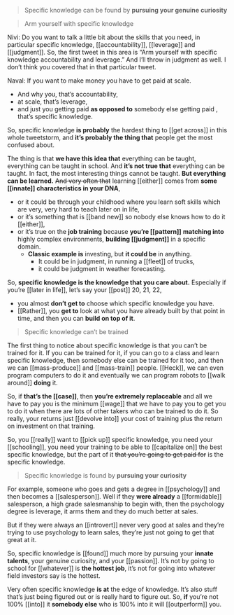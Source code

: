 > Specific knowledge can be found by __pursuing your genuine curiosity__

> Arm yourself with specific knowledge

Nivi: Do you want to talk a little bit about the skills that you need, in particular specific knowledge, [[accountability]], [[leverage]] and [[judgment]]. So, the first tweet in this area is “Arm yourself with specific knowledge accountability and leverage.” And I’ll throw in judgment as well. I don’t think you covered that in that particular tweet.

Naval: If you want to make money you have to get paid at scale. 
- And why you, that’s accountability, 
- at scale, that’s leverage, 
- and just you getting paid __as opposed to__ somebody else getting paid , that’s specific knowledge.

So, specific knowledge __is probably__ the hardest thing to [[get across]] in this whole tweetstorm, and __it’s probably the thing that__ people get the most confused about.

The thing is that __we have this idea that__ everything can be taught, everything can be taught in school. And __it’s not true that__ everything can be taught. 
In fact, the most interesting things cannot be taught. __But everything can be learned.__ 
~~And very often that~~ learning [[either]] comes from __some [[innate]] characteristics in your DNA__, 
- or it could be through your childhood where you learn soft skills which are very, very hard to teach later on in life, 
- or it’s something that is [[band new]] so nobody else knows how to do it [[either]], 
- or it’s true on the __job training__ because __you’re [[pattern]]__ __matching into__ highly complex environments, __building [[judgment]]__ in a specific domain.
  - __Classic example is__ investing, but __it could be__ in anything.
    - It could be in judgment, in running a [[fleet]] of trucks, 
    - it could be judgment in weather forecasting.

So, __specific knowledge is the knowledge that you care about.__ 
Especially if you’re [[later in life]], let’s say your [[post]] 20, 21, 22, 
- you almost __don’t get to__ choose which specific knowledge you have. 
- [[Rather]], you __get to__ look at what you have already built by that point in time, and then you can __build on top of it__.

> Specific knowledge can’t be trained

The first thing to notice about specific knowledge is that you can’t be trained for it. 
If you can be trained for it, if you can go to a class and learn specific knowledge, then somebody else can be trained for it too, and then we can [[mass-produce]] and [[mass-train]] people. 
[[Heck]], we can even program computers to do it and eventually we can program robots to [[walk around]] __doing__ it.

So, if __that’s the [[case]]__, then __you’re extremely replaceable__
and all we have to pay you is the minimum [[wage]] that we have to pay you to get you to do it when there are lots of other takers who can be trained to do it. 
So really, your returns just [[devolve into]] your cost of training plus the return on investment on that training.

So, you [[really]] want to [[pick up]] specific knowledge, 
you need your [[schooling]], 
you need your training to be able to [[capitalize on]] the best specific knowledge, 
but the part of it ~~that you’re going to get paid for~~ is the specific knowledge.

> Specific knowledge is found by __pursuing your curiosity__

For example, someone who goes and gets a degree in [[psychology]] and then becomes a [[salesperson]]. 
Well if they __were already__ a [[formidable]] salesperson, a high grade salesmanship to begin with, then the psychology degree is leverage, it arms them and they do much better at sales.

But if they were always an [[introvert]] never very good at sales and they’re trying to use psychology to learn sales, they’re just not going to get that great at it.

So, specific knowledge is [[found]] much more by pursuing your __innate talents__, your genuine curiosity, and your [[passion]]. 
It’s not by going to school for [[whatever]] is __the hottest job__, 
it’s not for going into whatever field investors say is the hottest.

Very often specific knowledge __is at__ the edge of knowledge. It’s also stuff that’s just being figured out or is really hard to figure out.
So, __if__ you’re not 100% [[into]] it __somebody else__ who is 100% into it will [[outperform]] you. 
